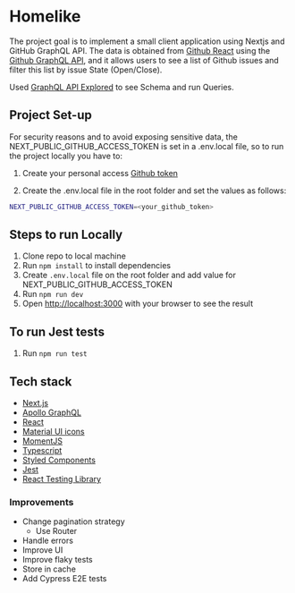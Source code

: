 # Homelike

The project goal is to implement a small client application using Nextjs
and GitHub GraphQL API. 
The data is obtained from [Github React](https://github.com/reactjs/reactjs.org/issues) using the [Github GraphQL API](https://docs.github.com/en/graphql), and it allows users to see a list of Github issues and filter this list by issue State (Open/Close).

Used [GraphQL API Explored](https://docs.github.com/en/graphql/overview/explorer) to see Schema and run Queries.

## Project Set-up
For security reasons and to avoid exposing sensitive data, the NEXT_PUBLIC_GITHUB_ACCESS_TOKEN is set in a .env.local file, so to run the project locally you have to:

1. Create your personal access [Github token](https://docs.github.com/en/authentication/keeping-your-account-and-data-secure/creating-a-personal-access-token)

2. Create the .env.local file in the root folder and set the values as follows:

```bash
NEXT_PUBLIC_GITHUB_ACCESS_TOKEN=<your_github_token>
```

## Steps to run Locally
1. Clone repo to local machine 
2. Run `npm install` to install dependencies
3. Create `.env.local` file on the root folder and add value for NEXT_PUBLIC_GITHUB_ACCESS_TOKEN
4. Run `npm run dev`
5. Open [http://localhost:3000](http://localhost:3000) with your browser to see the result


## To run Jest tests
1. Run `npm run test`

## Tech stack

- [Next.js](https://nextjs.org/)
- [Apollo GraphQL](https://www.apollographql.com/)
- [React](https://reactjs.org/)
- [Material UI icons](https://mui.com/material-ui/material-icons/)
- [MomentJS](https://momentjs.com/)
- [Typescript](https://www.typescriptlang.org/)
- [Styled Components](https://styled-components.com/)
- [Jest](https://jestjs.io/)
- [React Testing Library](https://testing-library.com/docs/react-testing-library/intro/)

### Improvements
- Change pagination strategy 
    - Use Router  
- Handle errors
- Improve UI 
- Improve flaky tests
- Store in cache
- Add Cypress E2E tests
